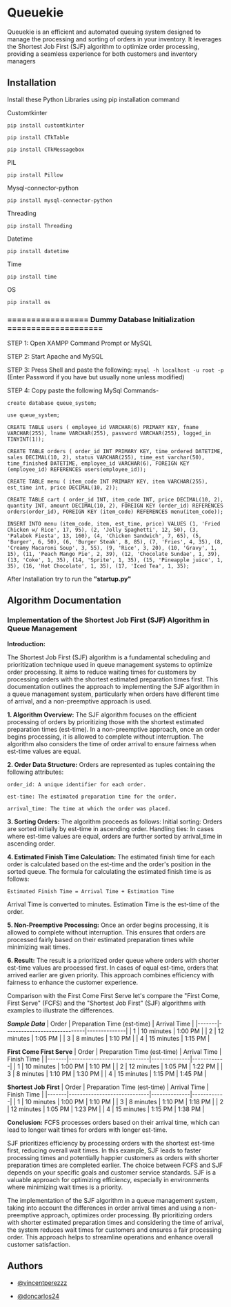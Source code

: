 
# Queuekie

Queuekie is an efficient and automated queuing system designed to manage the processing and sorting of orders in your inventory. It leverages the Shortest Job First (SJF) algorithm to optimize order processing, providing a seamless experience for both customers and inventory managers



## Installation

Install these Python Libraries
using pip installation command

Customtkinter	
```
pip install customtkinter
```
```
pip install CTkTable
```
```
pip install CTkMessagebox
```
PIL	
```
pip install Pillow
```
Mysql-connector-python
```
pip install mysql-connector-python
```
Threading
```
pip install Threading
```
Datetime
```
pip install datetime
```
Time
```
pip install time
```
OS
```
pip install os
```
### ================= Dummy Database Initialization ====================

STEP 1: Open XAMPP Command Prompt or MySQL

STEP 2: Start Apache and MySQL

STEP 3: Press Shell and paste the following: ```mysql -h localhost -u root -p``` (Enter Password if you have but usually none unless modified)

STEP 4: Copy paste the following MySql Commands-
```MySQL
create database queue_system;
```
```
use queue_system;
```
```
CREATE TABLE users ( employee_id VARCHAR(6) PRIMARY KEY, fname VARCHAR(255), lname VARCHAR(255), password VARCHAR(255), logged_in TINYINT(1));
```
```
CREATE TABLE orders ( order_id INT PRIMARY KEY, time_ordered DATETIME, sales DECIMAL(10, 2), status VARCHAR(255), time_est varchar(50), time_finished DATETIME, employee_id VARCHAR(6), FOREIGN KEY (employee_id) REFERENCES users(employee_id));
```
```
CREATE TABLE menu ( item_code INT PRIMARY KEY, item VARCHAR(255), est_time int, price DECIMAL(10, 2));
```
```
CREATE TABLE cart ( order_id INT, item_code INT, price DECIMAL(10, 2), quantity INT, amount DECIMAL(10, 2), FOREIGN KEY (order_id) REFERENCES orders(order_id), FOREIGN KEY (item_code) REFERENCES menu(item_code));
```
```
INSERT INTO menu (item_code, item, est_time, price) VALUES (1, 'Fried Chicken w/ Rice', 17, 95), (2, 'Jolly Spaghetti', 12, 50), (3, 'Palabok Fiesta', 13, 160), (4, 'Chicken Sandwich', 7, 65), (5, 'Burger', 6, 50), (6, 'Burger Steak', 8, 85), (7, 'Fries', 4, 35), (8, 'Creamy Macaroni Soup', 3, 55), (9, 'Rice', 3, 20), (10, 'Gravy', 1, 15), (11, 'Peach Mango Pie', 2, 39), (12, 'Chocolate Sundae', 1, 39), (13, 'Coke', 1, 35), (14, 'Sprite', 1, 35), (15, 'Pineapple juice', 1, 35), (16, 'Hot Chocolate', 1, 35), (17, 'Iced Tea', 1, 35);
```


After Installation try to run the **"startup.py"**


## Algorithm Documentation

### Implementation of the Shortest Job First (SJF) Algorithm in Queue Management
**Introduction:**

The Shortest Job First (SJF) algorithm is a fundamental scheduling and prioritization technique used in queue management systems to optimize order processing. It aims to reduce waiting times for customers by processing orders with the shortest estimated preparation times first. This documentation outlines the approach to implementing the SJF algorithm in a queue management system, particularly when orders have different time of arrival, and a non-preemptive approach is used.

**1. Algorithm Overview:**
The SJF algorithm focuses on the efficient processing of orders by prioritizing those with the shortest estimated preparation times (est-time). In a non-preemptive approach, once an order begins processing, it is allowed to complete without interruption. The algorithm also considers the time of order arrival to ensure fairness when est-time values are equal.

**2. Order Data Structure:**
Orders are represented as tuples containing the following attributes:
```
order_id: A unique identifier for each order.

est-time: The estimated preparation time for the order.

arrival_time: The time at which the order was placed.
```

**3. Sorting Orders:**
The algorithm proceeds as follows:
Initial sorting: Orders are sorted initially by est-time in ascending order.
Handling ties: In cases where est-time values are equal, orders are further sorted by arrival_time in ascending order.

**4. Estimated Finish Time Calculation:**
The estimated finish time for each order is calculated based on the est-time and the order's position in the sorted queue. The formula for calculating the estimated finish time is as follows:
```
Estimated Finish Time = Arrival Time + Estimation Time
```
Arrival Time is converted to minutes.
Estimation Time is the est-time of the order.

**5. Non-Preemptive Processing:**
Once an order begins processing, it is allowed to complete without interruption. This ensures that orders are processed fairly based on their estimated preparation times while minimizing wait times.

**6. Result:**
The result is a prioritized order queue where orders with shorter est-time values are processed first. In cases of equal est-time, orders that arrived earlier are given priority. This approach combines efficiency with fairness to enhance the customer experience.

Comparison with the First Come First Serve let's compare the "First Come, First Serve" (FCFS) and the "Shortest Job First" (SJF) algorithms with examples to illustrate the differences.

***Sample Data***
| Order | Preparation Time (est-time) | Arrival Time | 
|-------|-----------------------------|--------------|
| 1     | 10 minutes                  | 1:00 PM      | 
| 2     | 12 minutes                  | 1:05 PM      | 
| 3     | 8 minutes                   | 1:10 PM      | 
| 4     | 15 minutes                  | 1:15 PM      | 

**First Come First Serve**
| Order | Preparation Time (est-time) | Arrival Time | Finish Time |
|-------|-----------------------------|--------------|------------|
| 1     | 10 minutes                  | 1:00 PM      | 1:10 PM    |
| 2     | 12 minutes                  | 1:05 PM      | 1:22 PM    |
| 3     | 8 minutes                   | 1:10 PM      | 1:30 PM    |
| 4     | 15 minutes                  | 1:15 PM      | 1:45 PM    |

**Shortest Job First**
| Order | Preparation Time (est-time) | Arrival Time | Finish Time |
|-------|-----------------------------|--------------|------------|
| 1     | 10 minutes                  | 1:00 PM      | 1:10 PM    |
| 3     | 8 minutes                   | 1:10 PM      | 1:18 PM    |
| 2     | 12 minutes                  | 1:05 PM      | 1:23 PM    |
| 4     | 15 minutes                  | 1:15 PM      | 1:38 PM    |

**Conclusion:**
FCFS processes orders based on their arrival time, which can lead to longer wait times for orders with longer est-time.

SJF prioritizes efficiency by processing orders with the shortest est-time first, reducing overall wait times.
In this example, SJF leads to faster processing times and potentially happier customers as orders with shorter preparation times are completed earlier.
The choice between FCFS and SJF depends on your specific goals and customer service standards. SJF is a valuable approach for optimizing efficiency, especially in environments where minimizing wait times is a priority.

The implementation of the SJF algorithm in a queue management system, taking into account the differences in order arrival times and using a non-preemptive approach, optimizes order processing. By prioritizing orders with shorter estimated preparation times and considering the time of arrival, the system reduces wait times for customers and ensures a fair processing order. This approach helps to streamline operations and enhance overall customer satisfaction.


## Authors

- [@vincentperezzz](https://github.com/vincentperezzz)

- [@doncarlos24](https://github.com/doncarlos24)
